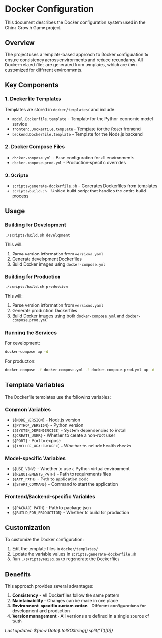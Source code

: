 # Docker Configuration

This document describes the Docker configuration system used in the China Growth Game project.

## Overview

The project uses a template-based approach to Docker configuration to ensure consistency across environments and reduce redundancy. All Docker-related files are generated from templates, which are then customized for different environments.

## Key Components

### 1. Dockerfile Templates

Templates are stored in `docker/templates/` and include:

- `model.Dockerfile.template` - Template for the Python economic model service
- `frontend.Dockerfile.template` - Template for the React frontend
- `backend.Dockerfile.template` - Template for the Node.js backend

### 2. Docker Compose Files

- `docker-compose.yml` - Base configuration for all environments
- `docker-compose.prod.yml` - Production-specific overrides

### 3. Scripts

- `scripts/generate-dockerfile.sh` - Generates Dockerfiles from templates
- `scripts/build.sh` - Unified build script that handles the entire build process

## Usage

### Building for Development

```bash
./scripts/build.sh development
```

This will:
1. Parse version information from `versions.yaml`
2. Generate development Dockerfiles
3. Build Docker images using `docker-compose.yml`

### Building for Production

```bash
./scripts/build.sh production
```

This will:
1. Parse version information from `versions.yaml`
2. Generate production Dockerfiles
3. Build Docker images using both `docker-compose.yml` and `docker-compose.prod.yml`

### Running the Services

For development:
```bash
docker-compose up -d
```

For production:
```bash
docker-compose -f docker-compose.yml -f docker-compose.prod.yml up -d
```

## Template Variables

The Dockerfile templates use the following variables:

### Common Variables
- `${NODE_VERSION}` - Node.js version
- `${PYTHON_VERSION}` - Python version
- `${SYSTEM_DEPENDENCIES}` - System dependencies to install
- `${CREATE_USER}` - Whether to create a non-root user
- `${PORT}` - Port to expose
- `${INCLUDE_HEALTHCHECK}` - Whether to include health checks

### Model-specific Variables
- `${USE_VENV}` - Whether to use a Python virtual environment
- `${REQUIREMENTS_PATH}` - Path to requirements files
- `${APP_PATH}` - Path to application code
- `${START_COMMAND}` - Command to start the application

### Frontend/Backend-specific Variables
- `${PACKAGE_PATH}` - Path to package.json
- `${BUILD_FOR_PRODUCTION}` - Whether to build for production

## Customization

To customize the Docker configuration:

1. Edit the template files in `docker/templates/`
2. Update the variable values in `scripts/generate-dockerfile.sh`
3. Run `./scripts/build.sh` to regenerate the Dockerfiles

## Benefits

This approach provides several advantages:

1. **Consistency** - All Dockerfiles follow the same pattern
2. **Maintainability** - Changes can be made in one place
3. **Environment-specific customization** - Different configurations for development and production
4. **Version management** - All versions are defined in a single source of truth

_Last updated: ${new Date().toISOString().split('T')[0]}_
